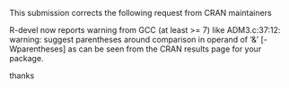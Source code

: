 This submission corrects the following request from CRAN maintainers 

R-devel now reports warning from GCC (at least >= 7) like
ADM3.c:37:12: warning: suggest parentheses around comparison in operand of ‘&’ [-Wparentheses]
as can be seen from the CRAN results page for your package.

thanks